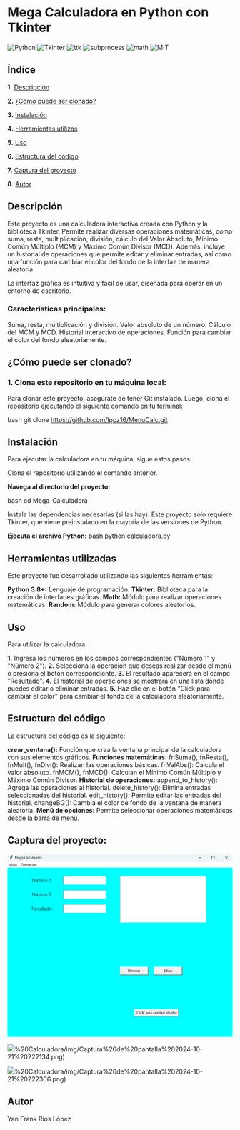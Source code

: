 # Mega Calculadora en Python con Tkinter

![Python](https://img.shields.io/badge/Python-3.11-blue)
![Tkinter](https://img.shields.io/badge/Tkinter-GUI-orange)
![ttk](https://img.shields.io/badge/ttk-module-green)
![subprocess](https://img.shields.io/badge/subprocess-module-orange)
![math](https://img.shields.io/badge/math-module-yellow)
![MIT](https://img.shields.io/badge/MIT-License-blue)

## Índice

**1.** [Descripción](#descripción)

**2.** [¿Cómo puede ser clonado?](#cómo-puede-ser-clonado)

**3.** [Instalación](#instalación)

**4.** [Herramientas utilizas](#herramientas-utilizadas)

**5.** [Uso](#uso)

**6.** [Estructura del código](#estructura-del-codigo)

**7.** [Captura del proyecto](#captura-del-proyecto)

**8.** [Autor](#autor)

## Descripción
Este proyecto es una calculadora interactiva creada con Python y la biblioteca Tkinter. Permite realizar diversas operaciones matemáticas, como suma, resta, multiplicación, división, cálculo del Valor Absoluto, Mínimo Común Múltiplo (MCM) y Máximo Común Divisor (MCD). Además, incluye un historial de operaciones que permite editar y eliminar entradas, así como una función para cambiar el color del fondo de la interfaz de manera aleatoria.

La interfaz gráfica es intuitiva y fácil de usar, diseñada para operar en un entorno de escritorio.

### Características principales:
Suma, resta, multiplicación y división.
Valor absoluto de un número.
Cálculo del MCM y MCD.
Historial interactivo de operaciones.
Función para cambiar el color del fondo aleatoriamente.

## ¿Cómo puede ser clonado?
### 1. Clona este repositorio en tu máquina local:
Para clonar este proyecto, asegúrate de tener Git instalado. Luego, clona el repositorio ejecutando el siguiente comando en tu terminal:

bash
git clone https://github.com/lppz16/MenuCalc.git

## Instalación
Para ejecutar la calculadora en tu máquina, sigue estos pasos:

Clona el repositorio utilizando el comando anterior.

**Navega al directorio del proyecto:**

bash
cd Mega-Calculadora

Instala las dependencias necesarias (si las hay). Este proyecto solo requiere Tkinter, que viene preinstalado en la mayoría de las versiones de Python.

**Ejecuta el archivo Python:**
bash
python calculadora.py

## Herramientas utilizadas
Este proyecto fue desarrollado utilizando las siguientes herramientas:

**Python 3.8+:** Lenguaje de programación.
**Tkinter:** Biblioteca para la creación de interfaces gráficas.
**Math:** Módulo para realizar operaciones matemáticas.
**Random:** Módulo para generar colores aleatorios.

## Uso
Para utilizar la calculadora:

**1.** Ingresa los números en los campos correspondientes ("Número 1" y "Número 2").
**2.** Selecciona la operación que deseas realizar desde el menú o presiona el botón correspondiente.
**3.** El resultado aparecerá en el campo "Resultado".
**4.** El historial de operaciones se mostrará en una lista donde puedes editar o eliminar entradas.
**5.** Haz clic en el botón "Click para cambiar el color" para cambiar el fondo de la calculadora aleatoriamente.

## Estructura del código
La estructura del código es la siguiente:

**crear_ventana():** Función que crea la ventana principal de la calculadora con sus elementos gráficos.
**Funciones matemáticas:** fnSuma(), fnResta(), fnMult(), fnDivi(): Realizan las operaciones básicas.
fnValAbs(): Calcula el valor absoluto.
fnMCM(), fnMCD(): Calculan el Mínimo Común Múltiplo y Máximo Común Divisor.
**Historial de operaciones:**
append_to_history(): Agrega las operaciones al historial.
delete_history(): Elimina entradas seleccionadas del historial.
edit_history(): Permite editar las entradas del historial.
changeBG(): Cambia el color de fondo de la ventana de manera aleatoria.
**Menú de opciones:** Permite seleccionar operaciones matemáticas desde la barra de menú.

## Captura del proyecto:
![Captura de pantalla de la calculadora](https://github.com/FeibertGuzman/Programaci-n/blob/776bc375f9cff543d4dd7dd25044fbfc0c30b309/Yan%20Frank%20R%C3%ADos%20L%C3%B3pez/1%29%20Calculadora/img/Captura%20de%20pantalla%202024-10-21%20222126.png)


![](https://github.com/FeibertGuzman/Programaci-n/blob/d3dc8a982690f7988be5d24e7c89b0225dec2e5e/Yan%20Frank%20R%C3%ADos%20L%C3%B3pez/1)%20Calculadora/img/Captura%20de%20pantalla%202024-10-21%20222134.png)

![](https://github.com/FeibertGuzman/Programaci-n/blob/d3dc8a982690f7988be5d24e7c89b0225dec2e5e/Yan%20Frank%20R%C3%ADos%20L%C3%B3pez/1)%20Calculadora/img/Captura%20de%20pantalla%202024-10-21%20222306.png)

## Autor
Yan Frank Ríos López
